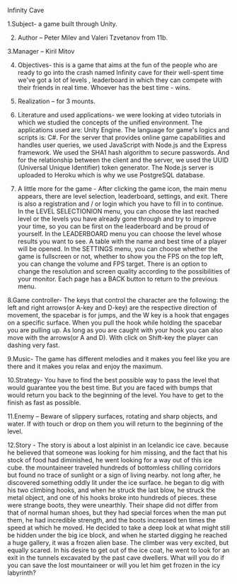 
Infinity Cave

1.Subject-  a game built through Unity. 

2. Аuthor – Peter Milev and Valeri Tzvetanov from 11b.

3.Manager – Kiril Mitov

4. Objectives- this is a game that aims at the fun of the people who are ready to go into the crash named  Infinity cave for their well-spent time we've got a lot of levels , leaderboard in which they can compete with their friends in real time. Whoever has the best time - wins.

5. Realization – for 3 mounts.
  
6. Literature and used applications- we were looking at video tutorials in which we studied the concepts of the unified environment. The applications used are: Unity Engine. The language for game's logics and scripts is: C#.
  For the server that provides online game capabilities and handles user queries, we used JavaScript with Node.js and the Express framework. We used the SHA1 hash algorithm to secure passwords. And for the relationship between the client and the server, we used the UUID (Universal Unique Identifier) token generator.
  The Node.js server is uploaded to Heroku which is why we use PostgreSQL database.

7. A little more for the game -
After clicking the game icon, the main menu appears, there are level selection, leaderboard, settings, and exit. There is also a registration and / or login which you have to fill in to continue.
In the LEVEL SELECTIONION menu, you can choose the last reached level or the levels you have already gone through and try to improve your time, so you can be first on the leaderboard and be proud of yourself.
In the LEADERBOARD menu you can choose the level whose results you want to see. A table with the name and best time of a player will be opened.
In the SETTINGS menu, you can choose whether the game is fullscreen or not, whether to show you the FPS on the top left, you can change the volumе and FPS target. There is an option to change the resolution and screen quality according to the possibilities of your monitor.
Each page has a BACK button to return to the previous menu.

8.Game controller-
The keys that control the character are the following: the left and right arrows(or A-key and D-key) are the respective direction of movement, the spacebar is for jumps, and the W key is a hook that engages on a specific surface. When you pull the hook while holding the spacebar you are pulling up. As long as you are caught with your hook you can also move with the arrows(or A and D). With click on Shift-key the player can dashing very fast.

9.Music-
The game has different melodies and it makes you feel like you are there and it makes you relax and enjoy the maximum.

10.Strategy-
You have to find the best possible way to pass the level that would guarantee you the best time. But you are faced with bumps that would return you back to the beginning of the level. You have to get to the finish as fast as possible.

11.Enemy – 
Beware of slippery surfaces, rotating and sharp objects, and water. If with
touch or drop on them you will return to the beginning of the level.

12.Story -
The story is about a lost alpinist in an Icelandic ice cave. because he believed that someone was looking for him missing, and the fact that his stock of food had diminished, he went looking for a way out of this ice cube. the mountaineer traveled hundreds of bottomless chilling corridors but found no trace of sunlight or a sign of living nearby. not long after, he discovered something oddly lit under the ice surface. he began to dig with his two climbing hooks, and when he struck the last blow, he struck the metal object, and one of his hooks broke into hundreds of pieces. these were strange boots, they were unearthly. Their shape did not differ from that of normal human shoes, but they had special forces when the man put them, he had incredible strength, and the boots increased ten times the speed at which he moved. He decided to take a deep look at what might still be hidden under the big ice block, and when he started digging he reached a huge gallery, it was a frozen alien base. The climber was very excited, but equally scared. In his desire to get out of the ice coat, he went to look for an exit in the tunnels excavated by the past cave dwellers.
What will you do if you can save the lost mountaineer or will you let him get frozen in the icy labyrinth?








